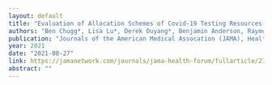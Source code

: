 ```yaml
---
layout: default 
title: "Evaluation of Allocation Schemes of Covid-19 Testing Resources in a Community-Based Door-to-Door Testing Program"
authors: "Ben Chugg*, Lisa Lu*, Derek Ouyang*, Benjamin Anderson, Raymond Ha, Alexis D’Agostino, Anandi Sujeer, Sarah L. Rudman, Analilia Garcia, Daniel E. Ho"
publication: "Journals of the American Medical Assocation (JAMA), Health Forum"
year: 2021
date: "2021-08-27"
link: https://jamanetwork.com/journals/jama-health-forum/fullarticle/2783658
abstract: ""
---
```

